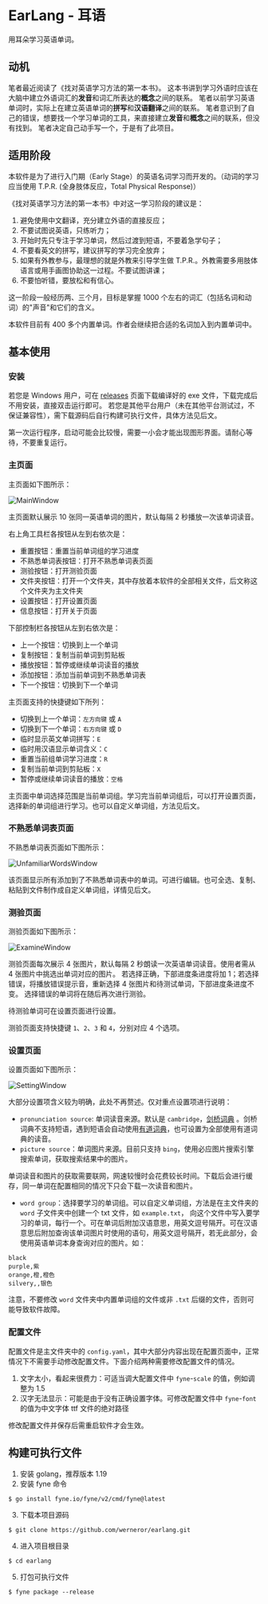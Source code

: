 # EarLang - 耳语

用耳朵学习英语单词。

## 动机

笔者最近阅读了《找对英语学习方法的第一本书》。
这本书讲到学习外语时应该在大脑中建立外语词汇的**发音**和词汇所表达的**概念**之间的联系。
笔者以前学习英语单词时，实际上在建立英语单词的**拼写**和**汉语翻译**之间的联系。
笔者意识到了自己的错误，想要找一个学习单词的工具，来直接建立**发音**和**概念**之间的联系，但没有找到。
笔者决定自己动手写一个，于是有了此项目。

## 适用阶段

本软件是为了进行入门期（Early Stage）的英语名词学习而开发的。（动词的学习应当使用 T.P.R. (全身肢体反应，Total Physical
Response)）

《找对英语学习方法的第一本书》中对这一学习阶段的建议是：

1. 避免使用中文翻译，充分建立外语的直接反应；
2. 不要试图说英语，只练听力；
3. 开始时先只专注于学习单词，然后过渡到短语，不要着急学句子；
4. 不要看英文的拼写，建议拼写的学习完全放弃；
5. 如果有外教参与，最理想的就是外教来引导学生做 T.P.R.。外教需要多用肢体语言或用手画图协助这一过程。不要试图讲课；
6. 不要怕听错，要放松和有信心。

这一阶段一般经历两、三个月，目标是掌握 1000 个左右的词汇（包括名词和动词）的"声音"和它们的含义。

本软件目前有 400 多个内置单词。作者会继续把合适的名词加入到内置单词中。

## 基本使用

### 安装

若您是 Windows 用户，可在 [releases](https://github.com/werneror/earlang/releases) 页面下载编译好的 exe
文件，下载完成后不用安装，直接双击运行即可。
若您是其他平台用户（未在其他平台测试过，不保证兼容性），需下载源码后自行构建可执行文件，具体方法见后文。

第一次运行程序，启动可能会比较慢，需要一小会才能出现图形界面。请耐心等待，不要重复运行。

### 主页面

主页面如下图所示：

![MainWindow](https://user-images.githubusercontent.com/16622293/212705486-bbede8a4-abc9-4c1a-a449-8b6aa2ff3f26.png)

主页面默认展示 10 张同一英语单词的图片，默认每隔 2 秒播放一次该单词读音。

右上角工具栏各按钮从左到右依次是：

- 重置按钮：重置当前单词组的学习进度
- 不熟悉单词表按钮：打开不熟悉单词表页面
- 测验按钮：打开测验页面
- 文件夹按钮：打开一个文件夹，其中存放着本软件的全部相关文件，后文称这个文件夹为主文件夹
- 设置按钮：打开设置页面
- 信息按钮：打开关于页面

下部控制栏各按钮从左到右依次是：

- 上一个按钮：切换到上一个单词
- 复制按钮：复制当前单词到剪贴板
- 播放按钮：暂停或继续单词读音的播放
- 添加按钮：添加当前单词到不熟悉单词表
- 下一个按钮：切换到下一个单词

主页面支持的快捷键如下所列：

- 切换到上一个单词：`左方向键` 或 `A`
- 切换到下一个单词：`右方向键` 或 `D`
- 临时显示英文单词拼写：`E`
- 临时用汉语显示单词含义：`C`
- 重置当前组单词学习进度：`R`
- 复制当前单词到剪贴板：`X`
- 暂停或继续单词读音的播放：`空格`

主页面中单词选择范围是当前单词组。学习完当前单词组后，可以打开设置页面，选择新的单词组进行学习。也可以自定义单词组，方法见后文。

### 不熟悉单词表页面

不熟悉单词表页面如下图所示：

![UnfamiliarWordsWindow](https://user-images.githubusercontent.com/16622293/212705778-57b4ab4a-0dad-4c76-8846-7a18d34838fd.png)

该页面显示所有添加到了不熟悉单词表中的单词。可进行编辑。也可全选、复制、粘贴到文件制作成自定义单词组，详情见后文。

### 测验页面

测验页面如下图所示：

![ExamineWindow](https://user-images.githubusercontent.com/16622293/212705898-d97cb923-2b8d-4233-850f-60609e0dd9ef.png)

测验页面每次展示 4 张图片，默认每隔 2 秒朗读一次英语单词读音。使用者需从 4 张图片中挑选出单词对应的图片。
若选择正确，下部进度条进度将加 1；若选择错误，将播放错误提示音，重新选择 4 张图片和待测试单词，下部进度条进度不变。
选择错误的单词将在随后再次进行测验。

待测验单词可在设置页面进行设置。

测验页面支持快捷键 `1`、`2`、`3` 和 `4`，分别对应 4 个选项。

### 设置页面

设置页面如下图所示：

![SettingWindow](https://user-images.githubusercontent.com/16622293/212705612-c1834928-9711-4bb5-85a2-e080c7046572.png)

大部分设置项含义较为明确，此处不再赘述。仅对重点设置项进行说明：

- `pronunciation source`: 单词读音来源。默认是 `cambridge`，[剑桥词典](https://dictionary.cambridge.org/)
  。剑桥词典不支持短语，遇到短语会自动使用[有道词典](https://www.youdao.com/)，也可设置为全部使用有道词典的读音。
- `picture source`：单词图片来源。目前只支持 `bing`，使用必应图片搜索引擎搜索单词，获取搜索结果中的图片。

单词读音和图片的获取需要联网，网速较慢时会花费较长时间。下载后会进行缓存，同一单词在配置相同的情况下只会下载一次读音和图片。

- `word group`：选择要学习的单词组。可以自定义单词组，方法是在主文件夹的 `word` 子文件夹中创建一个 txt
  文件，如 `example.txt`，
  向这个文件中写入要学习的单词，每行一个。可在单词后附加汉语意思，用英文逗号隔开。可在汉语意思后附加查询该单词图片时使用的语句，用英文逗号隔开，若无此部分，会使用英语单词本身查询对应的图片。如：

```
black
purple,紫
orange,橙,橙色
silvery,,银色
```

注意，不要修改 `word` 文件夹中内置单词组的文件或非 `.txt` 后缀的文件，否则可能导致软件故障。

### 配置文件

配置文件是主文件夹中的 `config.yaml`，其中大部分内容出现在配置页面中，正常情况下不需要手动修改配置文件。下面介绍两种需要修改配置文件的情况。

1. 文字太小，看起来很费力：可适当调大配置文件中 `fyne`-`scale` 的值，例如调整为 1.5
2. 汉字无法显示：可能是由于没有正确设置字体。可修改配置文件中 `fyne`-`font` 的值为中文字体 ttf 文件的绝对路径

修改配置文件并保存后需重启软件才会生效。

## 构建可执行文件

1. 安装 golang，推荐版本 1.19
2. 安装 fyne 命令

```
$ go install fyne.io/fyne/v2/cmd/fyne@latest
```

3. 下载本项目源码

```
$ git clone https://github.com/werneror/earlang.git
```

4. 进入项目根目录

```
$ cd earlang
```

5. 打包可执行文件

```
$ fyne package --release
```
